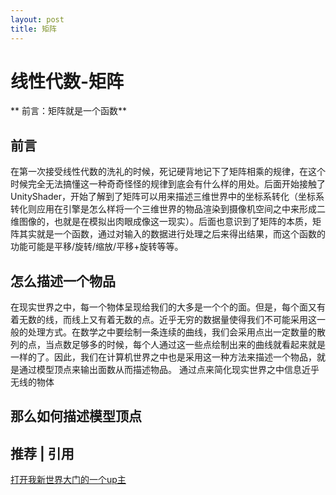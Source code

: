 ```yaml
---
layout: post
title: 矩阵
---
```


# 线性代数-矩阵

** 前言：矩阵就是一个函数**


## 前言
在第一次接受线性代数的洗礼的时候，死记硬背地记下了矩阵相乘的规律，在这个时候完全无法搞懂这一种奇奇怪怪的规律到底会有什么样的用处。后面开始接触了UnityShader，开始了解到了矩阵可以用来描述三维世界中的坐标系转化（坐标系转化则应用在引擎是怎么样将一个三维世界的物品渲染到摄像机空间之中来形成二维图像的，也就是在模拟出肉眼成像这一现实）。后面也意识到了矩阵的本质，矩阵其实就是一个函数，通过对输入的数据进行处理之后来得出结果，而这个函数的功能可能是平移/旋转/缩放/平移+旋转等等。

## 怎么描述一个物品
在现实世界之中，每一个物体呈现给我们的大多是一个个的面。但是，每个面又有着无数的线，而线上又有着无数的点。近乎无穷的数据量使得我们不可能采用这一般的处理方式。在数学之中要绘制一条连续的曲线，我们会采用点出一定数量的散列的点，当点数足够多的时候，每个人通过这一些点绘制出来的曲线就看起来就是一样的了。因此，我们在计算机世界之中也是采用这一种方法来描述一个物品，就是通过模型顶点来输出面数从而描述物品。
通过点来简化现实世界之中信息近乎无线的物体

## 那么如何描述模型顶点
[=-=]:六点10分了，歇一歇。。。
[^_^]:##向量Vector
[^_^]:高中时期我们就接触到了向量这个定义：向量用于表示大小及方向。即位置的不同无法构造向量的差异。但是在这一篇文章之中，我们默认向量的起点均归于二维坐标系之中的原点。即向量(2,1)为一段从(0，0)指向(2，1)的线段。
### 
## 推荐 | 引用
[打开我新世界大门的一个up主](https://space.bilibili.com/88461692?spm_id_from=333.788.b_765f7570696e666f.1 "打开我新世界大门的一个up主")




